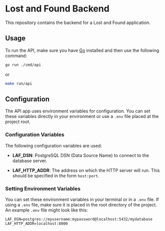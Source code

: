 # Lost and Found Backend

This repository contains the backend for a Lost and Found application.

## Usage

To run the API, make sure you have [Go](https://go.dev) installed and then use the following command:

```bash
go run ./cmd/api
```
or
```bash
make run/api
```

## Configuration

The API app uses environment variables for configuration. You can set these variables directly in your environment or use a `.env` file placed at the project root.

### Configuration Variables

The following configuration variables are used:

- **LAF_DSN**: PostgreSQL DSN (Data Source Name) to connect to the database server.

- **LAF_HTTP_ADDR**: The address on which the HTTP server will run. This should be specified in the form `host:port`.

### Setting Environment Variables

You can set these environment variables in your terminal or in a `.env` file. If using a `.env` file, make sure it is placed in the root directory of the project. An example `.env` file might look like this:

```
LAF_DSN=postgres://myusername:mypassword@localhost:5432/mydatabase
LAF_HTTP_ADDR=localhost:8000
```
